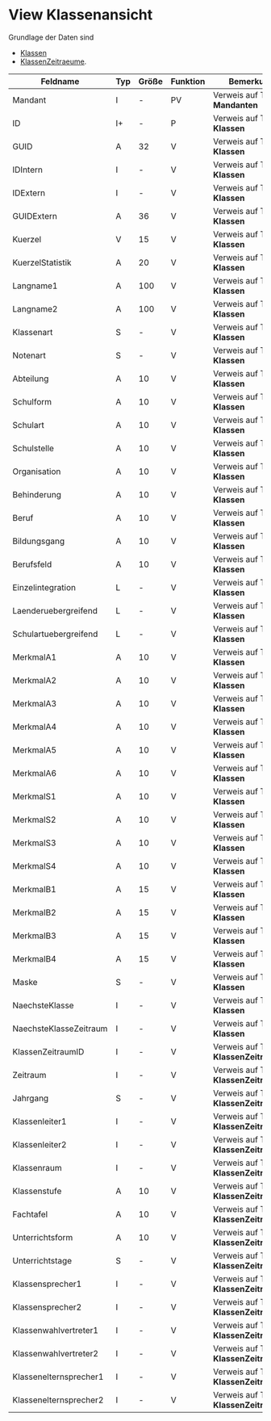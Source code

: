 # View Klassenansicht

Grundlage der Daten sind 
* [Klassen](https://doc.magellan7.stueber.de/datenstruktur/tabellen/Klassen/) 
* [KlassenZeitraeume](https://doc.magellan7.stueber.de/datenstruktur/tabellen/KlassenZeitraeume/).


| Feldname               | Typ | Größe | Funktion | Bemerkung                                |
|------------------------|-----|-------|----------|------------------------------------------|
| Mandant                | I   | -     | PV       | Verweis auf Tabelle **Mandanten**        |
| ID                     | I+  | -     | P        | Verweis auf Tabelle **Klassen**          |
| GUID                   | A   | 32    | V        | Verweis auf Tabelle **Klassen**          |
| IDIntern               | I   | -     | V        | Verweis auf Tabelle **Klassen**          |
| IDExtern               | I   | -     | V        | Verweis auf Tabelle **Klassen**          |
| GUIDExtern             | A   | 36    | V        | Verweis auf Tabelle **Klassen**          |
| Kuerzel                | V   | 15    | V        | Verweis auf Tabelle **Klassen**          |
| KuerzelStatistik       | A   | 20    | V        | Verweis auf Tabelle **Klassen**          |
| Langname1              | A   | 100   | V        | Verweis auf Tabelle **Klassen**          |
| Langname2              | A   | 100   | V        | Verweis auf Tabelle **Klassen**          |
| Klassenart             | S   | -     | V        | Verweis auf Tabelle **Klassen**          |
| Notenart               | S   | -     | V        | Verweis auf Tabelle **Klassen**          |
| Abteilung              | A   | 10    | V        | Verweis auf Tabelle **Klassen**          |
| Schulform              | A   | 10    | V        | Verweis auf Tabelle **Klassen**          |
| Schulart               | A   | 10    | V        | Verweis auf Tabelle **Klassen**          |
| Schulstelle            | A   | 10    | V        | Verweis auf Tabelle **Klassen**          |
| Organisation           | A   | 10    | V        | Verweis auf Tabelle **Klassen**          |
| Behinderung            | A   | 10    | V        | Verweis auf Tabelle **Klassen**          |
| Beruf                  | A   | 10    | V        | Verweis auf Tabelle **Klassen**          |
| Bildungsgang           | A   | 10    | V        | Verweis auf Tabelle **Klassen**          |
| Berufsfeld             | A   | 10    | V        | Verweis auf Tabelle **Klassen**          |
| Einzelintegration      | L   | -     | V        | Verweis auf Tabelle **Klassen**          |
| Laenderuebergreifend   | L   | -     | V        | Verweis auf Tabelle **Klassen**          |
| Schulartuebergreifend  | L   | -     | V        | Verweis auf Tabelle **Klassen**          |
| MerkmalA1              | A   | 10    | V        | Verweis auf Tabelle **Klassen**          |
| MerkmalA2              | A   | 10    | V        | Verweis auf Tabelle **Klassen**          |
| MerkmalA3              | A   | 10    | V        | Verweis auf Tabelle **Klassen**          |
| MerkmalA4              | A   | 10    | V        | Verweis auf Tabelle **Klassen**          |
| MerkmalA5              | A   | 10    | V        | Verweis auf Tabelle **Klassen**          |
| MerkmalA6              | A   | 10    | V        | Verweis auf Tabelle **Klassen**          |
| MerkmalS1              | A   | 10    | V        | Verweis auf Tabelle **Klassen**          |
| MerkmalS2              | A   | 10    | V        | Verweis auf Tabelle **Klassen**          |
| MerkmalS3              | A   | 10    | V        | Verweis auf Tabelle **Klassen**          |
| MerkmalS4              | A   | 10    | V        | Verweis auf Tabelle **Klassen**          |
| MerkmalB1              | A   | 15    | V        | Verweis auf Tabelle **Klassen**          |
| MerkmalB2              | A   | 15    | V        | Verweis auf Tabelle **Klassen**          |
| MerkmalB3              | A   | 15    | V        | Verweis auf Tabelle **Klassen**          |
| MerkmalB4              | A   | 15    | V        | Verweis auf Tabelle **Klassen**          |
| Maske                  | S   | -     | V        | Verweis auf Tabelle **Klassen**          |
| NaechsteKlasse         | I   | -     | V        | Verweis auf Tabelle **Klassen**          |
| NaechsteKlasseZeitraum | I   | -     | V        | Verweis auf Tabelle **Klassen**          |
| KlassenZeitraumID      | I   | -     | V        | Verweis auf Tabelle **KlassenZeitraeume** |
| Zeitraum               | I   | -     | V        | Verweis auf Tabelle **KlassenZeitraeume** |
| Jahrgang               | S   | -     | V        | Verweis auf Tabelle **KlassenZeitraeume** |
| Klassenleiter1         | I   | -     | V        | Verweis auf Tabelle **KlassenZeitraeume** |
| Klassenleiter2         | I   | -     | V        | Verweis auf Tabelle **KlassenZeitraeume** |
| Klassenraum            | I   | -     | V        | Verweis auf Tabelle **KlassenZeitraeume** |
| Klassenstufe           | A   | 10    | V        | Verweis auf Tabelle **KlassenZeitraeume** |
| Fachtafel              | A   | 10    | V        | Verweis auf Tabelle **KlassenZeitraeume** |
| Unterrichtsform        | A   | 10    | V        | Verweis auf Tabelle **KlassenZeitraeume** |
| Unterrichtstage        | S   | -     | V        | Verweis auf Tabelle **KlassenZeitraeume** |
| Klassensprecher1       | I   | -     | V        | Verweis auf Tabelle **KlassenZeitraeume** |
| Klassensprecher2       | I   | -     | V        | Verweis auf Tabelle **KlassenZeitraeume** |
| Klassenwahlvertreter1  | I   | -     | V        | Verweis auf Tabelle **KlassenZeitraeume** |
| Klassenwahlvertreter2  | I   | -     | V        | Verweis auf Tabelle **KlassenZeitraeume** |
| Klassenelternsprecher1 | I   | -     | V        | Verweis auf Tabelle **KlassenZeitraeume** |
| Klassenelternsprecher2 | I   | -     | V        | Verweis auf Tabelle **KlassenZeitraeume** |



